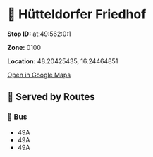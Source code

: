 # 🚉 Hütteldorfer Friedhof


**Stop ID:** at:49:562:0:1

**Zone:** 0100

**Location:** 48.20425435, 16.24464851

[Open in Google Maps](https://www.google.com/maps?q=48.20425435,16.24464851)

## 🚆 Served by Routes

### 🚌 Bus
- 49A
- 49A
- 49A